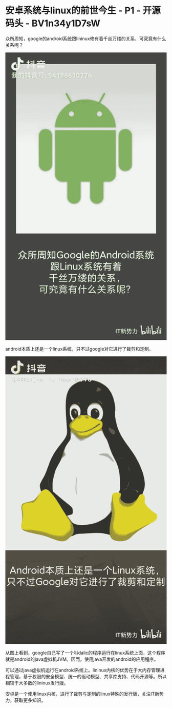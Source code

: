 # 安卓系统与linux的前世今生 - P1 - 开源码头 - BV1n34y1D7sW

众所周知，google的android系统跟lininux修有着千丝万缕的关系，可究竟有什么关系呢？

![](img/d68ac8948b20bb6f01f9fb51eaf3e144_1.png)

android本质上还是一个linux系统，只不过google对它进行了裁剪和定制。

![](img/d68ac8948b20bb6f01f9fb51eaf3e144_3.png)

从图上看到，google自己写了一个叫dalic的程序运行在linux系统上面，这个程序就是android的java虚拟机JVM。因而，使用java开发的android的应用程序。

可以通过java虚拟机运行在android系统上。lininux内核的优势在于大内存管理进程管理，基于权限的安全模型、统一的驱动模型、共享库支持、代码开源等。所以相较于大多数的lininux发行版。

安卓是一个使用linux内核，进行了裁剪与定制的linux特殊的发行版，关注IT新势力，获取更多知识。

